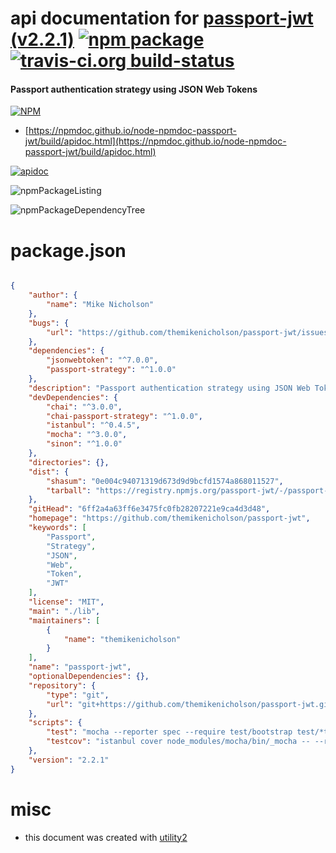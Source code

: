 # api documentation for  [passport-jwt (v2.2.1)](https://github.com/themikenicholson/passport-jwt)  [![npm package](https://img.shields.io/npm/v/npmdoc-passport-jwt.svg?style=flat-square)](https://www.npmjs.org/package/npmdoc-passport-jwt) [![travis-ci.org build-status](https://api.travis-ci.org/npmdoc/node-npmdoc-passport-jwt.svg)](https://travis-ci.org/npmdoc/node-npmdoc-passport-jwt)
#### Passport authentication strategy using JSON Web Tokens

[![NPM](https://nodei.co/npm/passport-jwt.png?downloads=true&downloadRank=true&stars=true)](https://www.npmjs.com/package/passport-jwt)

- [https://npmdoc.github.io/node-npmdoc-passport-jwt/build/apidoc.html](https://npmdoc.github.io/node-npmdoc-passport-jwt/build/apidoc.html)

[![apidoc](https://npmdoc.github.io/node-npmdoc-passport-jwt/build/screenCapture.buildCi.browser.%252Ftmp%252Fbuild%252Fapidoc.html.png)](https://npmdoc.github.io/node-npmdoc-passport-jwt/build/apidoc.html)

![npmPackageListing](https://npmdoc.github.io/node-npmdoc-passport-jwt/build/screenCapture.npmPackageListing.svg)

![npmPackageDependencyTree](https://npmdoc.github.io/node-npmdoc-passport-jwt/build/screenCapture.npmPackageDependencyTree.svg)



# package.json

```json

{
    "author": {
        "name": "Mike Nicholson"
    },
    "bugs": {
        "url": "https://github.com/themikenicholson/passport-jwt/issues"
    },
    "dependencies": {
        "jsonwebtoken": "^7.0.0",
        "passport-strategy": "^1.0.0"
    },
    "description": "Passport authentication strategy using JSON Web Tokens",
    "devDependencies": {
        "chai": "^3.0.0",
        "chai-passport-strategy": "^1.0.0",
        "istanbul": "^0.4.5",
        "mocha": "^3.0.0",
        "sinon": "^1.0.0"
    },
    "directories": {},
    "dist": {
        "shasum": "0e004c94071319d673d9d9bcfd1574a868011527",
        "tarball": "https://registry.npmjs.org/passport-jwt/-/passport-jwt-2.2.1.tgz"
    },
    "gitHead": "6ff2a4a63ff6e3475fc0fb28207221e9ca4d3d48",
    "homepage": "https://github.com/themikenicholson/passport-jwt",
    "keywords": [
        "Passport",
        "Strategy",
        "JSON",
        "Web",
        "Token",
        "JWT"
    ],
    "license": "MIT",
    "main": "./lib",
    "maintainers": [
        {
            "name": "themikenicholson"
        }
    ],
    "name": "passport-jwt",
    "optionalDependencies": {},
    "repository": {
        "type": "git",
        "url": "git+https://github.com/themikenicholson/passport-jwt.git"
    },
    "scripts": {
        "test": "mocha --reporter spec --require test/bootstrap test/*test.js",
        "testcov": "istanbul cover node_modules/mocha/bin/_mocha -- --reporter spec --require test/bootstrap test/*test.js"
    },
    "version": "2.2.1"
}
```



# misc
- this document was created with [utility2](https://github.com/kaizhu256/node-utility2)
